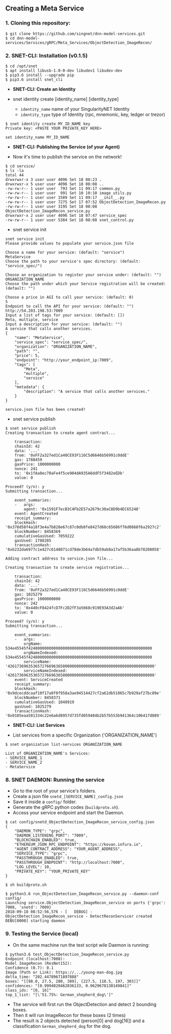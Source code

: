 ## Creating a Meta Service

### 1. Cloning this repository:
```
$ git clone https://github.com/singnet/dnn-model-services.git
$ cd dnn-model-services/Services/gRPC/Meta_Services/ObjectDetection_ImageRecon/
```

### 2. SNET-CLI: Installation (v0.1.5)
```
$ cd /opt/snet
$ apt install libusb-1.0-0-dev libudev1 libudev-dev
$ pip3.6 install --upgrade pip
$ pip3.6 install snet_cli
```

- **SNET-CLI: Create an Identity**

-	snet identity create [identity_name] [identity_type]
	 - `identity_name` name of your SingularityNET Identity
	 - `identity_type` type of Identity (rpc, mnemonic, key, ledger or trezor)
```
$ snet identity create MY_ID_NAME key
Private key: <PASTE YOUR PRIVATE_KEY HERE>

set identity_name MY_ID_NAME
```

- **SNET-CLI: Publishing the Service (of your Agent)**

-   Now it's time to publish the service on the network!

```
$ cd service/
$ ls -la
total 44
drwxrwxr-x 3 user user 4096 Set 18 08:23 .
drwxrwxr-x 5 user user 4096 Set 18 08:08 ..
-rw-rw-r-- 1 user user  793 Set 11 09:17 common.py
-rw-rw-r-- 1 user user  991 Set 10 10:10 image_utils.py
-rw-rw-r-- 1 user user 1589 Set 11 09:17 __init__.py
-rw-rw-r-- 1 user user 7275 Set 17 07:52 ObjectDetection_ImageRecon.py
-rw-rw-r-- 1 user user 3195 Set 18 08:08 ObjectDetection_ImageRecon_service.py
drwxrwxr-x 2 user user 4096 Set 18 07:47 service_spec
-rw-rw-r-- 1 user user 5384 Set 18 08:08 snet_control.py
```
-	snet service init
```	
snet service init
Please provide values to populate your service.json file

Choose a name for your service: (default: "service")
MetaService
Choose the path to your service's spec directory: (default: "service_spec/")

Choose an organization to register your service under: (default: "")
ORGANIZATION_NAME
Choose the path under which your Service registration will be created: (default: "")

Choose a price in AGI to call your service: (default: 0)
5
Endpoint to call the API for your service: (default: "")
http://54.203.198.53:7009
Input a list of tags for your service: (default: [])
Meta, multiple, service
Input a description for your service: (default: "")
A service that calls another services.
{
    "name": "MetaService",
    "service_spec": "service_spec/",
    "organization": "ORGANIZATION_NAME",
    "path": "",
    "price": 5,
    "endpoint": "http://your_endpoint_ip:7009",
    "tags": [
        "Meta",
        "multiple",
        "service"
    ],
    "metadata": {
        "description": "A service that calls another services."
    }
}

service.json file has been created!
```
-	snet service publish
```
$ snet service publish
Creating transaction to create agent contract...

    transaction:
    chainId: 42
    data: '...'
    from: '0xFF2a327ed1Ca40CE93F116C5d6646b56991c0ddE'
    gas: 1788459
    gasPrice: 1000000000
    nonce: 241
    to: '0x1fAa8ec70aFe4f5ce904dA935A6ddF5f3482eEDb'
    value: 0

Proceed? (y/n): y
Submitting transaction...

    event_summaries:
    -   args:
        agent: '0x1591F7ecB3C4Fb2E57a2679c30aC8D9b4EC65248'
    event: AgentCreated
    receipt_summary:
    blockHash: '0x378d58f4a18f3e4a7b828e67c87c0db8fe8427d68c65686f76d0868f6a2927c2'
    blockNumber: 8458369
    cumulativeGasUsed: 7059222
    gasUsed: 1788285
    transactionHash: '0xb232da6977c1e427c6148071cd78de3b64a7db59ab8a17af5b36aa8b78208058'

Adding contract address to service.json file...

Creating transaction to create service registration...

    transaction:
    chainId: 42
    data: '...'
    from: '0xFF2a327ed1Ca40CE93F116C5d6646b56991c0ddE'
    gas: 1025279
    gasPrice: 1000000000
    nonce: 242
    to: '0x440cF8424fcD7Fc2D2fF3a5668c919E93A3d2aAb'
    value: 0

Proceed? (y/n): y
Submitting transaction...

    event_summaries:
    -   args:
        orgName: 534e45545f424800000000000000000000000000000000000000000000000000
        orgNameIndexed: 534e45545f424800000000000000000000000000000000000000000000000000
        serviceName: '4261736963536572766963650000000000000000000000000000000000000000'
        serviceNameIndexed: '4261736963536572766963650000000000000000000000000000000000000000'
    event: ServiceCreated
    receipt_summary:
    blockHash: '0x9dcecddcaaf10f17a0f0f958a3ae94514427cf2a62db51065c7b929af27bc89e'
    blockNumber: 8458371
    cumulativeGasUsed: 1048919
    gasUsed: 1025279
    transactionHash: '0x0105eaa581334c22e6a6d8957d735fd059484b2b57b553b941364c106417d889'
```
- **SNET-CLI: List Services**

- 	List services from a specific Organization ('ORGANIZATION_NAME')
```
$ snet organization list-services ORGANIZATION_NAME

List of ORGANIZATION_NAME's Services:
- SERVICE_NAME_1
- SERVICE_NAME_2
- MetaService

```

### 8. SNET DAEMON: Running the service
-   Go to the root of your service's folders.
-   Create a json file `snetd_[SERVICE_NAME]_config.json`
-   Save it inside a `config/` folder.
-   Generate the gRPC python codes (`buildproto.sh`).
-   Access your service endpoint and start the Daemon.

```
$ cat config/snetd_ObjectDetection_ImageRecon_service_config.json
{
    "DAEMON_TYPE": "grpc",
    "DAEMON_LISTENING_PORT": "7009",
    "BLOCKCHAIN_ENABLED": true,
    "ETHEREUM_JSON_RPC_ENDPOINT": "https://kovan.infura.io",
    "AGENT_CONTRACT_ADDRESS": "YOUR_AGENT_ADDRESS",
    "SERVICE_TYPE": "grpc",
    "PASSTHROUGH_ENABLED": true,
    "PASSTHROUGH_ENDPOINT": "http://localhost:7008",
    "LOG_LEVEL": 10,
    "PRIVATE_KEY": "YOUR_PRIVATE_KEY"
}

$ sh buildproto.sh

$ python3.6 run_ObjectDetection_ImageRecon_service.py --daemon-conf config/
Launching service.ObjectDetection_ImageRecon_service on ports {'grpc': 7008, 'snetd': 7009}
2018-09-18 08:52:56,576 - [   DEBUG] - ObjectDetection_ImageRecon_service - DetectReconServicer created
DEBU[0000] starting daemon
```

### 9. Testing the Service (local)

-	On the same machine run the test script wile Daemon is running:
```
$ python3.6 test_ObjectDetection_ImageRecon_service.py 
Endpoint (localhost:7008): 
Model ImageRecon (ResNet152): 
Confidence (0.7): 0.1
Image (Path or Link): https://.../young-man-dog.jpg
delta_time: "202.44789671897888"
boxes: "[[98.0, 27.5, 280, 389], [227.5, 118.5, 197, 303]]"
confidences: "[0.9994020462036133, 0.9629678130149841]"
class_ids: "[0, 16]"
top_1_list: "[\'51.75%: German_shepherd_dog\']"
```
-   The service will first run the ObjectDetection and detect 2 bounding boxes.
-   Then it will run ImageRecon for these boxes (2 times)
-   The result is 2 objects detected (person[0] and dog[16]) and a classification `German_shepherd_dog` for the dog. 
